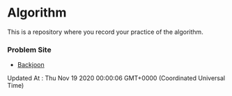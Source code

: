 # Algorithm

This is a repository where you record your practice of the algorithm.

### Problem Site

- [Backjoon](https://www.acmicpc.net/)

Updated At : Thu Nov 19 2020 00:00:06 GMT+0000 (Coordinated Universal Time)
